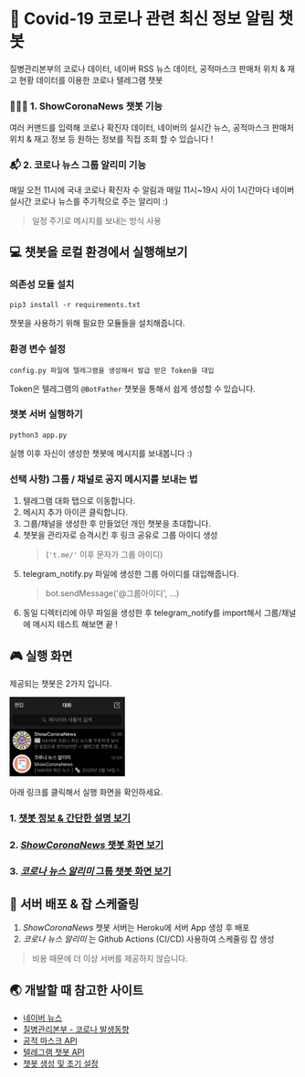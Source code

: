 # 👾 Covid-19 코로나 관련 최신 정보 알림 챗봇
질병관리본부의 코로나 데이터, 네이버 RSS 뉴스 데이터, 공적마스크 판매처 위치 & 재고 현황 데이터를 이용한 코로나 텔레그램 챗봇

### 👨🏻‍💻 1. ShowCoronaNews 챗봇 기능
여러 커맨드를 입력해 코로나 확진자 데이터, 네이버의 실시간 뉴스, 공적마스크 판매처 위치 & 재고 정보 등 원하는 정보를 직접 조회 할 수 있습니다 !

### 📬 2. 코로나 뉴스 그룹 알리미 기능
매일 오전 11시에 국내 코로나 확진자 수 알림과 매일 11시~19시 사이 1시간마다 네이버 실시간 코로나 뉴스를 주기적으로 주는 알리미 :)
> 일정 주기로 메시지를 보내는 방식 사용

## 💻 챗봇을 로컬 환경에서 실행해보기
### 의존성 모듈 설치
```
pip3 install -r requirements.txt 
```
챗봇을 사용하기 위해 필요한 모듈들을 설치해줍니다.

### 환경 변수 설정
```
config.py 파일에 텔레그램을 생성해서 발급 받은 Token을 대입
```
Token은 텔레그램의 `@BotFather` 챗봇을 통해서 쉽게 생성할 수 있습니다.

### 챗봇 서버 실행하기
```
python3 app.py
```
실행 이후 자신이 생성한 챗봇에 메시지를 보내봅니다 :)

### 선택 사항) 그룹 / 채널로 공지 메시지를 보내는 법
1. 텔레그램 대화 탭으로 이동합니다.
2. 메시지 추가 아이콘 클릭합니다.
3. 그룹/채널을 생성한 후 만들었던 개인 챗봇을 초대합니다.
4. 챗봇을 관리자로 승격시킨 후 링크 공유로 그룹 아이디 생성 
    > (`'t.me/'` 이후 문자가 그룹 아이디)
5. telegram_notify.py 파일에 생성한 그룹 아이디를 대입해줍니다.
    > bot.sendMessage('@그룹아이디', ...)
6. 동일 디렉터리에 아무 파일을 생성한 후 telegram_notify를 import해서 그룹/채널에 메시지 테스트 해보면 끝 !

## 🎮 실행 화면
제공되는 챗봇은 2가지 입니다.

<img src="./introduction/images/chatbot_list.jpg" width="40%" height="40%">

아래 링크를 클릭해서 실행 화면을 확인하세요.
### 1. [챗봇 정보 & 간단한 설명 보기](https://github.com/wwlee94/telegram-chatbot-covid19/blob/master/introduction/README.md)

### 2. [*ShowCoronaNews* 챗봇 화면 보기](https://github.com/wwlee94/telegram-chatbot-covid19/blob/master/introduction/show_corona_news/README.md)

### 3. [*코로나 뉴스 알리미* 그룹 챗봇 화면 보기](https://github.com/wwlee94/telegram-chatbot-covid19/tree/master/introduction/show_corona_group/README.md)

## 💸 서버 배포 & 잡 스케줄링
1. *ShowCoronaNews* 챗봇 서버는 Heroku에 서버 App 생성 후 배포
2. *코로나 뉴스 알리미* 는 Github Actions (CI/CD) 사용하여 스케줄링 잡 생성
> 비용 때문에 더 이상 서버를 제공하지 않습니다.

## 🌏 개발할 때 참고한 사이트
* [네이버 뉴스](https://www.naver.com)
* [질병관리본부 - 코로나 발생동향](http://ncov.mohw.go.kr)
* [공적 마스크 API](https://app.swaggerhub.com/apis-docs/Promptech/public-mask-info/20200307-oas3#/)
* [텔레그램 챗봇 API](https://core.telegram.org/bots)
* [챗봇 생성 및 초기 설정](https://blog.psangwoo.com/coding/2016/12/08/python-telegram-bot-1.html)
